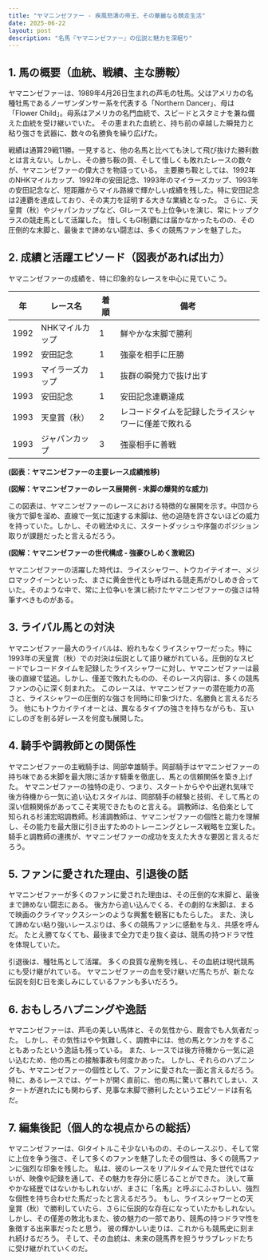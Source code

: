 ```yaml
---
title: "ヤマニンゼファー - 疾風怒濤の帝王、その華麗なる競走生活"
date: 2025-06-22
layout: post
description: "名馬『ヤマニンゼファー』の伝説と魅力を深堀り"
---
```


## 1. 馬の概要（血統、戦績、主な勝鞍）

ヤマニンゼファーは、1989年4月26日生まれの芦毛の牡馬。父はアメリカの名種牡馬であるノーザンダンサー系を代表する「Northern Dancer」、母は「Flower Child」。母系はアメリカの名門血統で、スピードとスタミナを兼ね備えた血統を受け継いでいた。  その恵まれた血統と、持ち前の卓越した瞬発力と粘り強さを武器に、数々の名勝負を繰り広げた。

戦績は通算29戦11勝。一見すると、他の名馬と比べても決して飛び抜けた勝利数とは言えない。しかし、その勝ち鞍の質、そして惜しくも敗れたレースの数々が、ヤマニンゼファーの偉大さを物語っている。  主要勝ち鞍としては、1992年のNHKマイルカップ、1992年の安田記念、1993年のマイラーズカップ、1993年の安田記念など、短距離からマイル路線で輝かしい成績を残した。特に安田記念は2連覇を達成しており、その実力を証明する大きな業績となった。  さらに、天皇賞（秋）やジャパンカップなど、GIレースでも上位争いを演じ、常にトップクラスの競走馬として活躍した。  惜しくもGI制覇には届かなかったものの、その圧倒的な末脚と、最後まで諦めない闘志は、多くの競馬ファンを魅了した。


## 2. 成績と活躍エピソード（図表があれば出力）

ヤマニンゼファーの成績を、特に印象的なレースを中心に見ていこう。

| 年 | レース名             | 着順 | 備考                                   |
|---|----------------------|-------|----------------------------------------|
| 1992 | NHKマイルカップ       | 1     | 鮮やかな末脚で勝利                      |
| 1992 | 安田記念             | 1     | 強豪を相手に圧勝                        |
| 1993 | マイラーズカップ       | 1     | 抜群の瞬発力で抜け出す                  |
| 1993 | 安田記念             | 1     | 安田記念連覇達成                        |
| 1993 | 天皇賞（秋）         | 2     | レコードタイムを記録したライスシャワーに僅差で敗れる |
| 1993 | ジャパンカップ         | 3     | 強豪相手に善戦                          |


**(図表：ヤマニンゼファーの主要レース成績推移)**

**(図解：ヤマニンゼファーのレース展開例 - 末脚の爆発的な威力)**

この図表は、ヤマニンゼファーのレースにおける特徴的な展開を示す。中団から後方で脚を溜め、直線で一気に加速する末脚は、他の追随を許さないほどの威力を持っていた。しかし、その戦法ゆえに、スタートダッシュや序盤のポジション取りが課題だったと言えるだろう。

**(図解：ヤマニンゼファーの世代構成 - 強豪ひしめく激戦区)**

ヤマニンゼファーの活躍した時代は、ライスシャワー、トウカイテイオー、メジロマックイーンといった、まさに黄金世代とも呼ばれる競走馬がひしめき合っていた。そのような中で、常に上位争いを演じ続けたヤマニンゼファーの強さは特筆すべきものがある。


## 3. ライバル馬との対決

ヤマニンゼファー最大のライバルは、紛れもなくライスシャワーだった。特に1993年の天皇賞（秋）での対決は伝説として語り継がれている。圧倒的なスピードでレコードタイムを記録したライスシャワーに対し、ヤマニンゼファーは最後の直線で猛追。しかし、僅差で敗れたものの、そのレース内容は、多くの競馬ファンの心に深く刻まれた。  このレースは、ヤマニンゼファーの潜在能力の高さと、ライスシャワーの圧倒的な強さを同時に印象づけた、名勝負と言えるだろう。  他にもトウカイテイオーとは、異なるタイプの強さを持ちながらも、互いにしのぎを削る好レースを何度も展開した。


## 4. 騎手や調教師との関係性

ヤマニンゼファーの主戦騎手は、岡部幸雄騎手。岡部騎手はヤマニンゼファーの持ち味である末脚を最大限に活かす騎乗を徹底し、馬との信頼関係を築き上げた。  ヤマニンゼファーの独特の走り、つまり、スタートからやや出遅れ気味で後方待機から一気に追い込むスタイルは、岡部騎手の経験と技術、そして馬との深い信頼関係があってこそ実現できたものと言える。  調教師は、名伯楽として知られる杉浦宏昭調教師。杉浦調教師は、ヤマニンゼファーの個性と能力を理解し、その能力を最大限に引き出すためのトレーニングとレース戦略を立案した。  騎手と調教師の連携が、ヤマニンゼファーの成功を支えた大きな要因と言えるだろう。


## 5. ファンに愛された理由、引退後の話

ヤマニンゼファーが多くのファンに愛された理由は、その圧倒的な末脚と、最後まで諦めない闘志にある。  後方から追い込んでくる、その劇的な末脚は、まるで映画のクライマックスシーンのような興奮を観客にもたらした。  また、決して諦めない粘り強いレースぶりは、多くの競馬ファンに感動を与え、共感を呼んだ。  たとえ勝てなくても、最後まで全力で走り抜く姿は、競馬の持つドラマ性を体現していた。

引退後は、種牡馬として活躍。  多くの良質な産駒を残し、その血統は現代競馬にも受け継がれている。  ヤマニンゼファーの血を受け継いだ馬たちが、新たな伝説を刻む日を楽しみにしているファンも多いだろう。


## 6. おもしろハプニングや逸話

ヤマニンゼファーは、芦毛の美しい馬体と、その気性から、厩舎でも人気者だった。  しかし、その気性はやや気難しく、調教中には、他の馬とケンカをすることもあったという逸話も残っている。  また、レースでは後方待機から一気に追い込むため、他の馬との接触事故も何度かあった。  しかし、それらのハプニングも、ヤマニンゼファーの個性として、ファンに愛された一面と言えるだろう。  特に、あるレースでは、ゲートが開く直前に、他の馬に驚いて暴れてしまい、スタートが遅れたにも関わらず、見事な末脚で勝利したというエピソードは有名だ。


## 7. 編集後記（個人的な視点からの総括）

ヤマニンゼファーは、GIタイトルこそ少ないものの、そのレースぶり、そして常に上位を争う強さ、そして多くのファンを魅了したその個性は、多くの競馬ファンに強烈な印象を残した。  私は、彼のレースをリアルタイムで見た世代ではないが、映像や記録を通して、その魅力を存分に感じることができた。  決して華やかな経歴ではないかもしれないが、まさに「名馬」と呼ぶにふさわしい、強烈な個性を持ち合わせた馬だったと言えるだろう。  もし、ライスシャワーとの天皇賞（秋）で勝利していたら、さらに伝説的な存在になっていたかもしれない。  しかし、その僅差の敗北もまた、彼の魅力の一部であり、競馬の持つドラマ性を象徴する出来事だったと思う。  彼の輝かしい走りは、これからも競馬史に刻まれ続けるだろう。  そして、その血統は、未来の競馬界を担うサラブレッドたちに受け継がれていくのだ。
